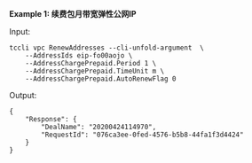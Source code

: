 **Example 1: 续费包月带宽弹性公网IP**



Input: 

```
tccli vpc RenewAddresses --cli-unfold-argument  \
    --AddressIds eip-fo00aojo \
    --AddressChargePrepaid.Period 1 \
    --AddressChargePrepaid.TimeUnit m \
    --AddressChargePrepaid.AutoRenewFlag 0
```

Output: 
```
{
    "Response": {
        "DealName": "20200424114970",
        "RequestId": "076ca3ee-0fed-4576-b5b8-44fa1f3d4424"
    }
}
```

